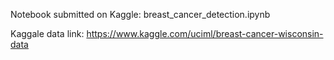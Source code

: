 
Notebook submitted on Kaggle: breast_cancer_detection.ipynb
 
Kaggale data link: https://www.kaggle.com/uciml/breast-cancer-wisconsin-data
